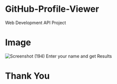# GitHub-Profile-Viewer
Web Development API Project
# Image
![Screenshot (194)](https://github.com/user-attachments/assets/64e51ff9-b546-4a55-8afe-4bba5c03ba68)
Enter your name and get Results
# Thank You

